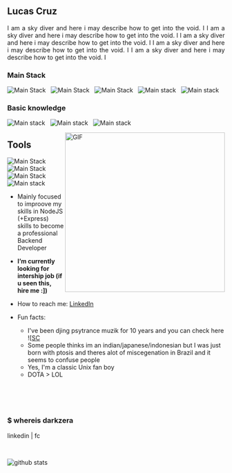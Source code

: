 ## Lucas Cruz 
<div style="text-align: justify"> 
I am a sky diver and here i may describe how to get into the void. I I am a sky diver and here i may describe how to get into the void. I I am a sky diver and here i may describe how to get into the void. I 
I am a sky diver and here i may describe how to get into the void. I I am a sky diver and here i may describe how to get into the void. I 
</div>

### Main Stack
<p>

![Main Stack ](https://img.shields.io/badge/TypeScript-007ACC?style=for-the-badge&logo=typescript&logoColor=white)
 &nbsp; 
![Main Stack ](https://img.shields.io/badge/Node.js-43853D?style=for-the-badge&logo=node.js&logoColor=white)
 &nbsp; 
![Main Stack ](https://img.shields.io/badge/Express.js-000000?style=for-the-badge&logo=express&logoColor=white)
 &nbsp;
 ![Main stack ](https://img.shields.io/badge/MySQL-00000F?style=for-the-badge&logo=mysql&logoColor=white)
 &nbsp;
 ![Main stack ](https://img.shields.io/badge/Jest-C21325?style=for-the-badge&logo=jest&logoColor=white)
 &nbsp;

 ### Basic knowledge

 ![Main stack ](https://img.shields.io/badge/Java-ED8B00?style=for-the-badge&logo=java&logoColor=white)
 &nbsp;
 ![Main stack ](https://img.shields.io/badge/Shell_Script-121011?style=for-the-badge&logo=gnu-bash&logoColor=white)
 &nbsp;
 ![Main stack ](https://img.shields.io/badge/Angular-DD0031?style=for-the-badge&logo=angular&logoColor=white)
 &nbsp;
</p>

<img align="right" height="370px" weigth="800" alt="GIF" src="https://1.bp.blogspot.com/-0kVmoHbtTFs/XPFj4MFsjYI/AAAAAAAATNE/HguTl9cqnpwTSImqTQ7V8bV5alXRuSeEgCLcBGAs/s1600/linuxtuxman_.gif" />

## Tools
![Main Stack ](https://img.shields.io/badge/VIM-%2311AB00.svg?&style=for-the-badge&logo=vim&logoColor=white)
 &nbsp;
![Main Stack ](https://img.shields.io/badge/Linux-FCC624?style=for-the-badge&logo=linux&logoColor=black)
 &nbsp;
![Main Stack ](https://img.shields.io/badge/Docker-2CA5E0?style=for-the-badge&logo=docker&logoColor=white)
 &nbsp;
 ![Main stack ](https://img.shields.io/badge/Git-F05032?style=for-the-badge&logo=git&logoColor=white)
 &nbsp;


- Mainly focused to improove my skills in NodeJS (+Express) skills to become a professional Backend Developer

- <b> I’m currently looking for intership job (if u seen this, hire me :]) </b>

- How to reach me: [LinkedIn](https://www.linkedin.com/in/darkzera)

- Fun facts: 
  - I've been djing psytrance muzik for 10 years and you can check here ![[SC](https://img.shields.io/badge/SoundCloud-FF6334?style=for-the-badge&logo=soundcloud&logoColor=white)
  - Some people thinks im an indian/japanese/indonesian but I was just born with ptosis and theres alot of miscegenation in Brazil and it seems to confuse people 
  - Yes, I'm a classic Unix fan boy
  - DOTA > LOL 

<br>
<br>
<br>

### $ whereis darkzera
linkedin | fc
<div>

</div>

<br>
<p>

![github stats](https://github-readme-stats.vercel.app/api?username=darkzera&show_icons=true&theme=tokyonight)

</p>
